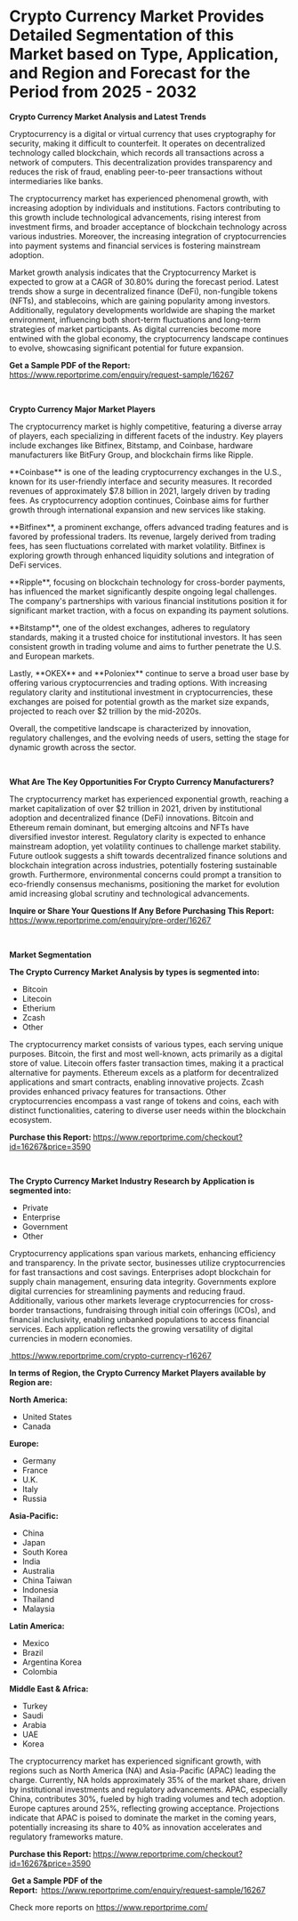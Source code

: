 <p><h1>Crypto Currency Market Provides Detailed Segmentation of this Market based on Type, Application, and Region and Forecast for the Period from 2025 - 2032</h1></p><p><strong>Crypto Currency Market Analysis and Latest Trends</strong></p>
<p><p>Cryptocurrency is a digital or virtual currency that uses cryptography for security, making it difficult to counterfeit. It operates on decentralized technology called blockchain, which records all transactions across a network of computers. This decentralization provides transparency and reduces the risk of fraud, enabling peer-to-peer transactions without intermediaries like banks.</p><p>The cryptocurrency market has experienced phenomenal growth, with increasing adoption by individuals and institutions. Factors contributing to this growth include technological advancements, rising interest from investment firms, and broader acceptance of blockchain technology across various industries. Moreover, the increasing integration of cryptocurrencies into payment systems and financial services is fostering mainstream adoption.</p><p>Market growth analysis indicates that the Cryptocurrency Market is expected to grow at a CAGR of 30.80% during the forecast period. Latest trends show a surge in decentralized finance (DeFi), non-fungible tokens (NFTs), and stablecoins, which are gaining popularity among investors. Additionally, regulatory developments worldwide are shaping the market environment, influencing both short-term fluctuations and long-term strategies of market participants. As digital currencies become more entwined with the global economy, the cryptocurrency landscape continues to evolve, showcasing significant potential for future expansion.</p></p>
<p><strong>Get a Sample PDF of the Report:&nbsp;</strong> <a href="https://www.reportprime.com/enquiry/request-sample/16267?utm_campaign=3358&utm_medium=2&utm_source=Github&utm_content=ia&utm_term=20032025&utm_id=crypto-currency">https://www.reportprime.com/enquiry/request-sample/16267</a></p>
<p>&nbsp;</p>
<p><strong>Crypto Currency Major Market Players</strong></p>
<p><p>The cryptocurrency market is highly competitive, featuring a diverse array of players, each specializing in different facets of the industry. Key players include exchanges like Bitfinex, Bitstamp, and Coinbase, hardware manufacturers like BitFury Group, and blockchain firms like Ripple.</p><p>**Coinbase** is one of the leading cryptocurrency exchanges in the U.S., known for its user-friendly interface and security measures. It recorded revenues of approximately $7.8 billion in 2021, largely driven by trading fees. As cryptocurrency adoption continues, Coinbase aims for further growth through international expansion and new services like staking.</p><p>**Bitfinex**, a prominent exchange, offers advanced trading features and is favored by professional traders. Its revenue, largely derived from trading fees, has seen fluctuations correlated with market volatility. Bitfinex is exploring growth through enhanced liquidity solutions and integration of DeFi services.</p><p>**Ripple**, focusing on blockchain technology for cross-border payments, has influenced the market significantly despite ongoing legal challenges. The company's partnerships with various financial institutions position it for significant market traction, with a focus on expanding its payment solutions.</p><p>**Bitstamp**, one of the oldest exchanges, adheres to regulatory standards, making it a trusted choice for institutional investors. It has seen consistent growth in trading volume and aims to further penetrate the U.S. and European markets.</p><p>Lastly, **OKEX** and **Poloniex** continue to serve a broad user base by offering various cryptocurrencies and trading options. With increasing regulatory clarity and institutional investment in cryptocurrencies, these exchanges are poised for potential growth as the market size expands, projected to reach over $2 trillion by the mid-2020s.</p><p>Overall, the competitive landscape is characterized by innovation, regulatory challenges, and the evolving needs of users, setting the stage for dynamic growth across the sector.</p></p>
<p>&nbsp;</p>
<p><strong>What Are The Key Opportunities For Crypto Currency Manufacturers?</strong></p>
<p><p>The cryptocurrency market has experienced exponential growth, reaching a market capitalization of over $2 trillion in 2021, driven by institutional adoption and decentralized finance (DeFi) innovations. Bitcoin and Ethereum remain dominant, but emerging altcoins and NFTs have diversified investor interest. Regulatory clarity is expected to enhance mainstream adoption, yet volatility continues to challenge market stability. Future outlook suggests a shift towards decentralized finance solutions and blockchain integration across industries, potentially fostering sustainable growth. Furthermore, environmental concerns could prompt a transition to eco-friendly consensus mechanisms, positioning the market for evolution amid increasing global scrutiny and technological advancements.</p></p>
<p><strong>Inquire or Share Your Questions If Any Before Purchasing This Report:</strong> <a href="https://www.reportprime.com/enquiry/pre-order/16267?utm_campaign=3358&utm_medium=2&utm_source=Github&utm_content=ia&utm_term=20032025&utm_id=crypto-currency">https://www.reportprime.com/enquiry/pre-order/16267</a></p>
<p>&nbsp;</p>
<p><strong>Market Segmentation</strong></p>
<p><strong>The Crypto Currency Market Analysis by types is segmented into:</strong></p>
<p><ul><li>Bitcoin</li><li>Litecoin</li><li>Etherium</li><li>Zcash</li><li>Other</li></ul></p>
<p><p>The cryptocurrency market consists of various types, each serving unique purposes. Bitcoin, the first and most well-known, acts primarily as a digital store of value. Litecoin offers faster transaction times, making it a practical alternative for payments. Ethereum excels as a platform for decentralized applications and smart contracts, enabling innovative projects. Zcash provides enhanced privacy features for transactions. Other cryptocurrencies encompass a vast range of tokens and coins, each with distinct functionalities, catering to diverse user needs within the blockchain ecosystem.</p></p>
<p><strong>Purchase this Report:&nbsp;</strong><a href="https://www.reportprime.com/checkout?id=16267&price=3590&utm_campaign=3358&utm_medium=2&utm_source=Github&utm_content=ia&utm_term=20032025&utm_id=crypto-currency">https://www.reportprime.com/checkout?id=16267&price=3590</a></p>
<p>&nbsp;</p>
<p><strong>The Crypto Currency Market Industry Research by Application is segmented into:</strong></p>
<p><ul><li>Private</li><li>Enterprise</li><li>Government</li><li>Other</li></ul></p>
<p><p>Cryptocurrency applications span various markets, enhancing efficiency and transparency. In the private sector, businesses utilize cryptocurrencies for fast transactions and cost savings. Enterprises adopt blockchain for supply chain management, ensuring data integrity. Governments explore digital currencies for streamlining payments and reducing fraud. Additionally, various other markets leverage cryptocurrencies for cross-border transactions, fundraising through initial coin offerings (ICOs), and financial inclusivity, enabling unbanked populations to access financial services. Each application reflects the growing versatility of digital currencies in modern economies.</p></p>
<p><a href="https://www.reportprime.com/crypto-currency-r16267?utm_campaign=3358&utm_medium=2&utm_source=Github&utm_content=ia&utm_term=20032025&utm_id=crypto-currency">&nbsp;https://www.reportprime.com/crypto-currency-r16267</a></p>
<p><strong>In terms of Region, the Crypto Currency Market Players available by Region are:</strong></p>
<p>
    <p> <strong> North America: </strong>
        <ul>
            <li>United States</li>
            <li>Canada</li>
        </ul>
        </p> 
    <p> <strong> Europe: </strong>
        <ul>
            <li>Germany</li>
            <li>France</li>
            <li>U.K.</li>
            <li>Italy</li>
            <li>Russia</li>
        </ul>
        </p> 
    <p> <strong> Asia-Pacific: </strong>
        <ul>
            <li>China</li>
            <li>Japan</li>
            <li>South Korea</li>
            <li>India</li>
            <li>Australia</li>
            <li>China Taiwan</li>
            <li>Indonesia</li>
            <li>Thailand</li>
            <li>Malaysia</li>
        </ul>
        </p> 
    <p> <strong> Latin America: </strong>
        <ul>
            <li>Mexico</li>
            <li>Brazil</li>
            <li>Argentina Korea</li>
            <li>Colombia</li>
        </ul>
        </p> 
    <p> <strong> Middle East & Africa: </strong>
        <ul>
            <li>Turkey</li>
            <li>Saudi</li>
            <li>Arabia</li>
            <li>UAE</li>
            <li>Korea</li>
        </ul>
    </p>
    </p>
<p><p>The cryptocurrency market has experienced significant growth, with regions such as North America (NA) and Asia-Pacific (APAC) leading the charge. Currently, NA holds approximately 35% of the market share, driven by institutional investments and regulatory advancements. APAC, especially China, contributes 30%, fueled by high trading volumes and tech adoption. Europe captures around 25%, reflecting growing acceptance. Projections indicate that APAC is poised to dominate the market in the coming years, potentially increasing its share to 40% as innovation accelerates and regulatory frameworks mature.</p></p>
<p><strong>Purchase this Report: </strong><a href="https://www.reportprime.com/checkout?id=16267&price=3590&utm_campaign=3358&utm_medium=2&utm_source=Github&utm_content=ia&utm_term=20032025&utm_id=crypto-currency">https://www.reportprime.com/checkout?id=16267&price=3590</a></p>
<p>&nbsp;<strong>Get a Sample PDF of the Report:&nbsp;&nbsp;</strong><a href="https://www.reportprime.com/enquiry/request-sample/16267?utm_campaign=3358&utm_medium=2&utm_source=Github&utm_content=ia&utm_term=20032025&utm_id=crypto-currency">https://www.reportprime.com/enquiry/request-sample/16267</a></p>
<p><strong></strong></p>
<p>Check more reports on <a href="https://www.reportprime.com/?utm_campaign=3358&utm_medium=2&utm_source=Github&utm_content=ia&utm_term=20032025&utm_id=crypto-currency">https://www.reportprime.com/</a></p>